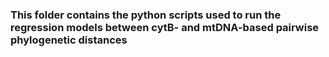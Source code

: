 ### This folder contains the python scripts used to run the regression models between cytB- and mtDNA-based pairwise phylogenetic distances
